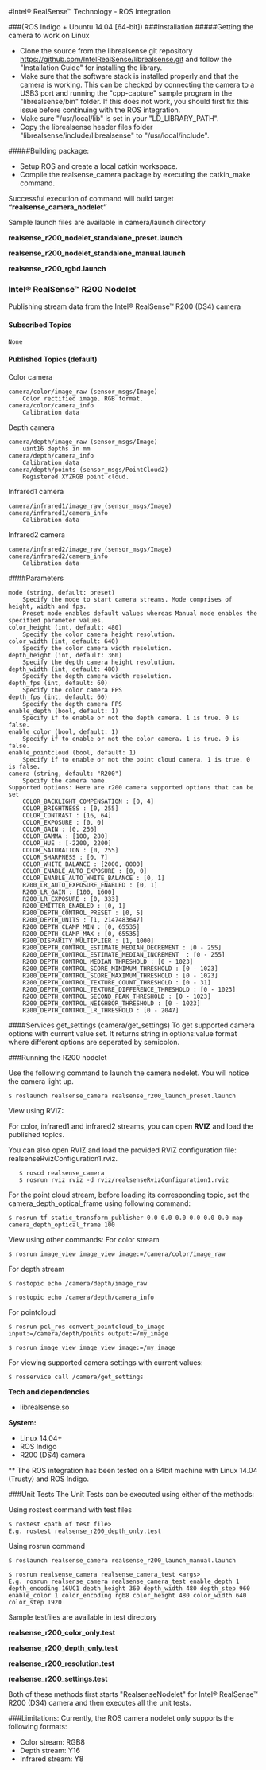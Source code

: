 #Intel&reg; RealSense&trade; Technology - ROS Integration 

###(ROS Indigo + Ubuntu 14.04 [64-bit])
###Installation
#####Getting the camera to work on Linux

* Clone the source from the librealsense git repository https://github.com/IntelRealSense/librealsense.git and follow the "Installation Guide" for installing the library.
* Make sure that the software stack is installed properly and that the camera is working. This can be checked by connecting the camera to a USB3 port and running the "cpp-capture" sample program in the "librealsense/bin" folder.
If this does not work, you should first fix this issue before continuing with the ROS integration.
* Make sure "/usr/local/lib" is set in your "LD_LIBRARY_PATH".
* Copy the librealsense header files folder "librealsense/include/librealsense" to "/usr/local/include".

#####Building package:

* Setup ROS and create a local catkin workspace.
* Compile the realsense_camera package by executing the catkin_make command.

Successful execution of command will build target <b>“realsense_camera_nodelet”</b>

Sample launch files are available in camera/launch directory

<b>realsense_r200_nodelet_standalone_preset.launch</b>

<b>realsense_r200_nodelet_standalone_manual.launch</b>

<b>realsense_r200_rgbd.launch</b>

### Intel&reg; RealSense&trade; R200 Nodelet
Publishing stream data from the Intel® RealSense™ R200 (DS4) camera

#### Subscribed Topics
    None

#### Published Topics (default)

Color camera

    camera/color/image_raw (sensor_msgs/Image)
        Color rectified image. RGB format.
    camera/color/camera_info
        Calibration data

Depth camera

    camera/depth/image_raw (sensor_msgs/Image)
        uint16 depths in mm
    camera/depth/camera_info
        Calibration data
    camera/depth/points (sensor_msgs/PointCloud2)
        Registered XYZRGB point cloud.

Infrared1 camera

    camera/infrared1/image_raw (sensor_msgs/Image)
    camera/infrared1/camera_info
        Calibration data

Infrared2 camera

    camera/infrared2/image_raw (sensor_msgs/Image)
    camera/infrared2/camera_info
        Calibration data

####Parameters

    mode (string, default: preset)
        Specify the mode to start camera streams. Mode comprises of height, width and fps. 
        Preset mode enables default values whereas Manual mode enables the specified parameter values.
    color_height (int, default: 480)
        Specify the color camera height resolution.
    color_width (int, default: 640)
        Specify the color camera width resolution.
    depth_height (int, default: 360)
        Specify the depth camera height resolution.
    depth_width (int, default: 480)
        Specify the depth camera width resolution.
    depth_fps (int, default: 60)
        Specify the color camera FPS
    depth_fps (int, default: 60)
        Specify the depth camera FPS
    enable_depth (bool, default: 1) 
        Specify if to enable or not the depth camera. 1 is true. 0 is false.
    enable_color (bool, default: 1) 
        Specify if to enable or not the color camera. 1 is true. 0 is false.
    enable_pointcloud (bool, default: 1) 
        Specify if to enable or not the point cloud camera. 1 is true. 0 is false.
    camera (string, default: "R200") 
        Specify the camera name. 
    Supported options: Here are r200 camera supported options that can be set
        COLOR_BACKLIGHT_COMPENSATION : [0, 4]
        COLOR_BRIGHTNESS : [0, 255]
        COLOR_CONTRAST : [16, 64]
        COLOR_EXPOSURE : [0, 0]
        COLOR_GAIN : [0, 256]
        COLOR_GAMMA : [100, 280]
        COLOR_HUE : [-2200, 2200]
        COLOR_SATURATION : [0, 255]
        COLOR_SHARPNESS : [0, 7]
        COLOR_WHITE_BALANCE : [2000, 8000]
        COLOR_ENABLE_AUTO_EXPOSURE : [0, 0]
        COLOR_ENABLE_AUTO_WHITE_BALANCE : [0, 1]
        R200_LR_AUTO_EXPOSURE_ENABLED : [0, 1]
        R200_LR_GAIN : [100, 1600]
        R200_LR_EXPOSURE : [0, 333]
        R200_EMITTER_ENABLED : [0, 1]
        R200_DEPTH_CONTROL_PRESET : [0, 5]
        R200_DEPTH_UNITS : [1, 2147483647]
        R200_DEPTH_CLAMP_MIN : [0, 65535]
        R200_DEPTH_CLAMP_MAX : [0, 65535]
        R200_DISPARITY_MULTIPLIER : [1, 1000]
        R200_DEPTH_CONTROL_ESTIMATE_MEDIAN_DECREMENT : [0 - 255]
        R200_DEPTH_CONTROL_ESTIMATE_MEDIAN_INCREMENT  : [0 - 255]
        R200_DEPTH_CONTROL_MEDIAN_THRESHOLD : [0 - 1023]
        R200_DEPTH_CONTROL_SCORE_MINIMUM_THRESHOLD : [0 - 1023]
        R200_DEPTH_CONTROL_SCORE_MAXIMUM_THRESHOLD : [0 - 1023]
        R200_DEPTH_CONTROL_TEXTURE_COUNT_THRESHOLD : [0 - 31]
        R200_DEPTH_CONTROL_TEXTURE_DIFFERENCE_THRESHOLD : [0 - 1023]
        R200_DEPTH_CONTROL_SECOND_PEAK_THRESHOLD : [0 - 1023]
        R200_DEPTH_CONTROL_NEIGHBOR_THRESHOLD : [0 - 1023]
        R200_DEPTH_CONTROL_LR_THRESHOLD : [0 - 2047]

####Services
    get_settings (camera/get_settings)
	To get supported camera options with current value set. It returns string in options:value format where different options are seperated by semicolon.

###Running the R200 nodelet

Use the following command to launch the camera nodelet. You will notice the camera light up.

    $ roslaunch realsense_camera realsense_r200_launch_preset.launch

View using RVIZ:

For color, infrared1 and infrared2 streams, you can open <b>RVIZ</b> and load the published topics.

You can also open RVIZ and load the provided RVIZ configuration file: realsenseRvizConfiguration1.rviz.
```
   $ roscd realsense_camera
   $ rosrun rviz rviz -d rviz/realsenseRvizConfiguration1.rviz
```
For the point cloud stream, before loading its corresponding topic, set the camera_depth_optical_frame using following command:

    $ rosrun tf static_transform_publisher 0.0 0.0 0.0 0.0 0.0 0.0 map camera_depth_optical_frame 100


View using other commands:
For color stream

    $ rosrun image_view image_view image:=/camera/color/image_raw

For depth stream

    $ rostopic echo /camera/depth/image_raw

    $ rostopic echo /camera/depth/camera_info

For pointcloud

    $ rosrun pcl_ros convert_pointcloud_to_image input:=/camera/depth/points output:=/my_image

    $ rosrun image_view image_view image:=/my_image

For viewing supported camera settings with current values:

    $ rosservice call /camera/get_settings

<b>Tech and dependencies</b>
* librealsense.so

<b>System:</b>
* Linux 14.04+
* ROS Indigo
* R200 (DS4) camera

** The ROS integration has been tested on a 64bit machine with Linux 14.04 (Trusty) and ROS Indigo.

###Unit Tests
The Unit Tests can be executed using either of the methods:

Using rostest command with test files

    $ rostest <path of test file>
    E.g. rostest realsense_r200_depth_only.test 

Using rosrun command

    $ roslaunch realsense_camera realsense_r200_launch_manual.launch

    $ rosrun realsense_camera realsense_camera_test <args>
    E.g. rosrun realsense_camera realsense_camera_test enable_depth 1 depth_encoding 16UC1 depth_height 360 depth_width 480 depth_step 960 enable_color 1 color_encoding rgb8 color_height 480 color_width 640 color_step 1920

Sample testfiles are available in test directory

<b>realsense_r200_color_only.test</b>

<b>realsense_r200_depth_only.test</b>

<b>realsense_r200_resolution.test</b>

<b>realsense_r200_settings.test</b>

Both of these methods first starts "RealsenseNodelet" for Intel® RealSense™ R200 (DS4) camera and then executes all the unit tests.

###Limitations:
Currently, the ROS camera nodelet only supports the following formats:
* Color stream:    RGB8
* Depth stream:    Y16
* Infrared stream: Y8

